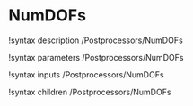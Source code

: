 <!-- MOOSE Documentation Stub: Remove this when content is added. -->

# NumDOFs
!syntax description /Postprocessors/NumDOFs

!syntax parameters /Postprocessors/NumDOFs

!syntax inputs /Postprocessors/NumDOFs

!syntax children /Postprocessors/NumDOFs
